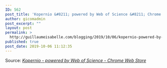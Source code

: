 ```yaml
---
ID: 562
post_title: 'Kopernio &#8211; powered by Web of Science &#8211; Chrome Web Store'
author: gicomadmin
post_excerpt: ""
layout: post
permalink: >
  http://guillaumeisabelle.com/blogging/2019/10/06/kopernio-powered-by-web-of-science-chrome-web-store/
published: true
post_date: 2019-10-06 11:12:35
---
```

Source: *[Kopernio - powered by Web of Science - Chrome Web Store][1]*

 [1]: https://chrome.google.com/webstore/detail/kopernio-powered-by-web-o/fjgncogppolhfdpijihbpfmeohpaadpc